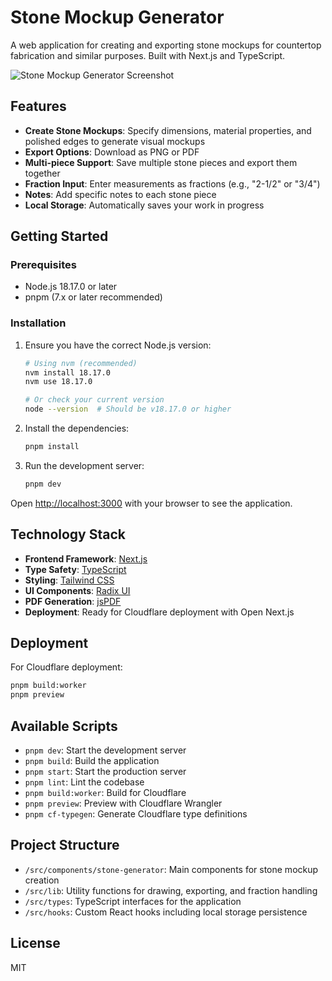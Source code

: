 # Stone Mockup Generator

A web application for creating and exporting stone mockups for countertop fabrication and similar purposes. Built with Next.js and TypeScript.

![Stone Mockup Generator Screenshot](public/screenshot.png)

## Features

- **Create Stone Mockups**: Specify dimensions, material properties, and polished edges to generate visual mockups
- **Export Options**: Download as PNG or PDF
- **Multi-piece Support**: Save multiple stone pieces and export them together
- **Fraction Input**: Enter measurements as fractions (e.g., "2-1/2" or "3/4")
- **Notes**: Add specific notes to each stone piece
- **Local Storage**: Automatically saves your work in progress

## Getting Started

### Prerequisites

- Node.js 18.17.0 or later
- pnpm (7.x or later recommended)

### Installation

1. Ensure you have the correct Node.js version:
   ```bash
   # Using nvm (recommended)
   nvm install 18.17.0
   nvm use 18.17.0

   # Or check your current version
   node --version  # Should be v18.17.0 or higher
   ```

2. Install the dependencies:
   ```bash
   pnpm install
   ```

3. Run the development server:
   ```bash
   pnpm dev
   ```

Open [http://localhost:3000](http://localhost:3000) with your browser to see the application.

## Technology Stack

- **Frontend Framework**: [Next.js](https://nextjs.org/)
- **Type Safety**: [TypeScript](https://www.typescriptlang.org/)
- **Styling**: [Tailwind CSS](https://tailwindcss.com/)
- **UI Components**: [Radix UI](https://www.radix-ui.com/)
- **PDF Generation**: [jsPDF](https://github.com/parallax/jsPDF)
- **Deployment**: Ready for Cloudflare deployment with Open Next.js

## Deployment

For Cloudflare deployment:

```bash
pnpm build:worker
pnpm preview
```

## Available Scripts

- `pnpm dev`: Start the development server
- `pnpm build`: Build the application
- `pnpm start`: Start the production server
- `pnpm lint`: Lint the codebase
- `pnpm build:worker`: Build for Cloudflare
- `pnpm preview`: Preview with Cloudflare Wrangler
- `pnpm cf-typegen`: Generate Cloudflare type definitions

## Project Structure

- `/src/components/stone-generator`: Main components for stone mockup creation
- `/src/lib`: Utility functions for drawing, exporting, and fraction handling
- `/src/types`: TypeScript interfaces for the application
- `/src/hooks`: Custom React hooks including local storage persistence

## License

MIT